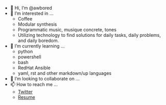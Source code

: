 - 👋 Hi, I’m @awbored
- 👀 I’m interested in ...
  - Coffee
  - Modular synthesis
  - Programmatic music, musique concrete, tones
  - Utilizing technology to find solutions for daily tasks, daily problems, and daily boredom.
- 🌱 I’m currently learning ...
  - python
  - powershell
  - bash
  - RedHat Ansible
  - yaml, rst and other markdown/up languages
- 💞️ I’m looking to collaborate on ...
- 📫 How to reach me ...
  - [Twitter](https://twitter.com/awbored)
  - [Resume](https://awbored.github.io/Resume/)

<!---
awbored/awbored is a ✨ special ✨ repository because its `README.md` (this file) appears on your GitHub profile.
You can click the Preview link to take a look at your changes.
--->
